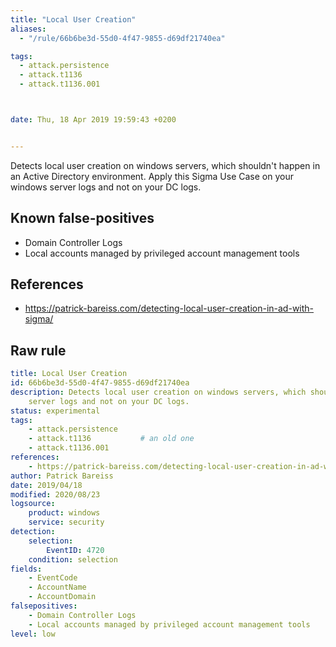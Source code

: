 ```yaml
---
title: "Local User Creation"
aliases:
  - "/rule/66b6be3d-55d0-4f47-9855-d69df21740ea"

tags:
  - attack.persistence
  - attack.t1136
  - attack.t1136.001



date: Thu, 18 Apr 2019 19:59:43 +0200


---
```


Detects local user creation on windows servers, which shouldn't happen in an Active Directory environment. Apply this Sigma Use Case on your windows server logs and not on your DC logs.

<!--more-->


## Known false-positives

* Domain Controller Logs
* Local accounts managed by privileged account management tools



## References

* https://patrick-bareiss.com/detecting-local-user-creation-in-ad-with-sigma/


## Raw rule
```yaml
title: Local User Creation
id: 66b6be3d-55d0-4f47-9855-d69df21740ea
description: Detects local user creation on windows servers, which shouldn't happen in an Active Directory environment. Apply this Sigma Use Case on your windows
    server logs and not on your DC logs.
status: experimental
tags:
    - attack.persistence
    - attack.t1136           # an old one
    - attack.t1136.001
references:
    - https://patrick-bareiss.com/detecting-local-user-creation-in-ad-with-sigma/
author: Patrick Bareiss
date: 2019/04/18
modified: 2020/08/23
logsource:
    product: windows
    service: security
detection:
    selection:
        EventID: 4720
    condition: selection
fields:
    - EventCode
    - AccountName
    - AccountDomain
falsepositives:
    - Domain Controller Logs
    - Local accounts managed by privileged account management tools
level: low

```

